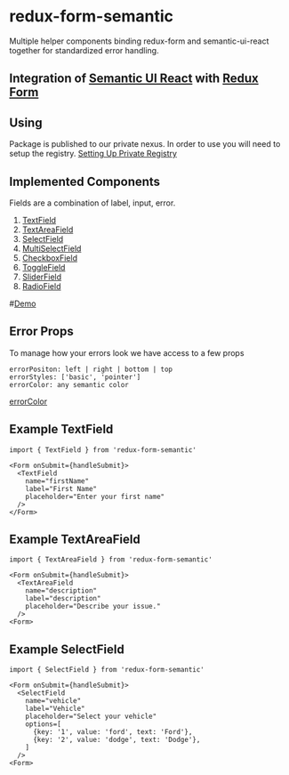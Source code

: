 # redux-form-semantic
Multiple helper components binding redux-form and semantic-ui-react together for standardized error handling.
## Integration of [Semantic UI React](https://react.semantic-ui.com/introduction) with [Redux Form](http://redux-form.com)

## Using
Package is published to our private nexus. In order to use you will need to setup the registry.
[Setting Up Private Registry](https://panderaappdev.atlassian.net/wiki/spaces/PROD/pages/33521809/Pandera+Nexus+Maven+NPM+Docker+Repository+Configuration#PanderaNexus(Maven/NPM/Docker)RepositoryConfiguration-NPM/Yarn)

## Implemented Components
Fields are a combination of label, input, error.

1. [TextField](https://react.semantic-ui.com/elements/input)
2. [TextAreaField](https://react.semantic-ui.com/addons/text-area#text-area-example-text-area)
3. [SelectField](https://react.semantic-ui.com/addons/select)
4. [MultiSelectField](https://react.semantic-ui.com/modules/dropdown#dropdown-example-multiple-search-selection)
5. [CheckboxField](https://react.semantic-ui.com/collections/form#form-example-required-field-shorthand)
6. [ToggleField](https://react.semantic-ui.com/addons/radio#radio-example-toggle)
6. [SliderField](https://react.semantic-ui.com/addons/radio#radio-example-slider)
7. [RadioField](https://react.semantic-ui.com/addons/radio#radio-example-radio)

#[Demo](https://jsfiddle.net/75rh036o/190/)

## Error Props
To manage how your errors look we have access to a few props
```
errorPositon: left | right | bottom | top
errorStyles: ['basic', 'pointer']
errorColor: any semantic color
```
[errorColor](https://react.semantic-ui.com/elements/label#label-example-colored)

## Example TextField
```
import { TextField } from 'redux-form-semantic'

<Form onSubmit={handleSubmit}>
  <TextField
    name="firstName"
    label="First Name"
    placeholder="Enter your first name"
  />
</Form>
```

## Example TextAreaField
```
import { TextAreaField } from 'redux-form-semantic'

<Form onSubmit={handleSubmit}>
  <TextAreaField
    name="description"
    label="description"
    placeholder="Describe your issue."
  />
<Form>
```

## Example SelectField
```
import { SelectField } from 'redux-form-semantic'

<Form onSubmit={handleSubmit}>
  <SelectField
    name="vehicle"
    label="Vehicle"
    placeholder="Select your vehicle"
    options=[
      {key: '1', value: 'ford', text: 'Ford'},
      {key: '2', value: 'dodge', text: 'Dodge'},
    ]
  />
<Form>
```

